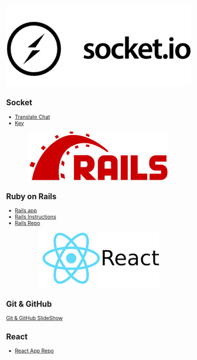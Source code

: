 
<p align="center"><img src="media/socket.png" alt="Socket Logo"></p>
  
## Socket
- [Translate Chat](https://github.com/GEMangoDigital/translate-chat)
- [Key](https://gist.github.com/GEMangoDigital/a92d076b9648b8882230b4072c6e6a99)


<p align="center"><img src="media/rails.png" alt="Ruby on Rails Log"></p>

## Ruby on Rails
- [Rails app](http://intense-atoll-23621.herokuapp.com/)
- [Rails Instructions](https://gist.github.com/eddroid/4904ae2d00a218ff038f12dfdfc483cd)
- [Rails Repo](https://github.com/eddroid/rapid_prototype)

<p align="center"><img src="media/reactjs.png" alt="Reactjs Logo"></p>

## Git & GitHub

[Git & GitHub SlideShow](https://www.slideshare.net/secret/Fg8XDgRTOADglD)

## React
- [React App Repo](https://github.com/jalvarado91/mangohacks-react-workshop/)
